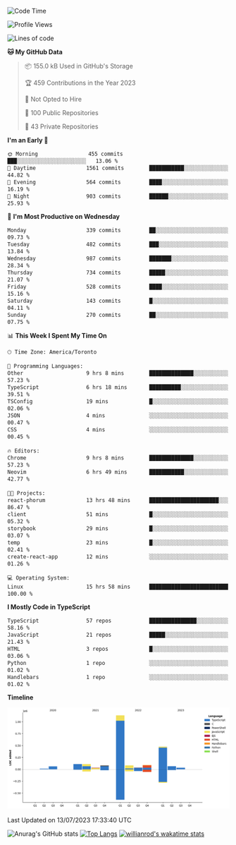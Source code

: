 <!--START_SECTION:waka-->
![Code Time](http://img.shields.io/badge/Code%20Time-397%20hrs%202%20mins-blue)

![Profile Views](http://img.shields.io/badge/Profile%20Views-0-blue)

![Lines of code](https://img.shields.io/badge/From%20Hello%20World%20I%27ve%20Written-2.3%20million%20lines%20of%20code-blue)

**🐱 My GitHub Data** 

> 📦 155.0 kB Used in GitHub's Storage 
 > 
> 🏆 459 Contributions in the Year 2023
 > 
> 🚫 Not Opted to Hire
 > 
> 📜 100 Public Repositories 
 > 
> 🔑 43 Private Repositories 
 > 
**I'm an Early 🐤** 

```text
🌞 Morning                455 commits         ███░░░░░░░░░░░░░░░░░░░░░░   13.06 % 
🌆 Daytime                1561 commits        ███████████░░░░░░░░░░░░░░   44.82 % 
🌃 Evening                564 commits         ████░░░░░░░░░░░░░░░░░░░░░   16.19 % 
🌙 Night                  903 commits         ██████░░░░░░░░░░░░░░░░░░░   25.93 % 
```
📅 **I'm Most Productive on Wednesday** 

```text
Monday                   339 commits         ██░░░░░░░░░░░░░░░░░░░░░░░   09.73 % 
Tuesday                  482 commits         ███░░░░░░░░░░░░░░░░░░░░░░   13.84 % 
Wednesday                987 commits         ███████░░░░░░░░░░░░░░░░░░   28.34 % 
Thursday                 734 commits         █████░░░░░░░░░░░░░░░░░░░░   21.07 % 
Friday                   528 commits         ████░░░░░░░░░░░░░░░░░░░░░   15.16 % 
Saturday                 143 commits         █░░░░░░░░░░░░░░░░░░░░░░░░   04.11 % 
Sunday                   270 commits         ██░░░░░░░░░░░░░░░░░░░░░░░   07.75 % 
```


📊 **This Week I Spent My Time On** 

```text
🕑︎ Time Zone: America/Toronto

💬 Programming Languages: 
Other                    9 hrs 8 mins        ██████████████░░░░░░░░░░░   57.23 % 
TypeScript               6 hrs 18 mins       ██████████░░░░░░░░░░░░░░░   39.51 % 
TSConfig                 19 mins             █░░░░░░░░░░░░░░░░░░░░░░░░   02.06 % 
JSON                     4 mins              ░░░░░░░░░░░░░░░░░░░░░░░░░   00.47 % 
CSS                      4 mins              ░░░░░░░░░░░░░░░░░░░░░░░░░   00.45 % 

🔥 Editors: 
Chrome                   9 hrs 8 mins        ██████████████░░░░░░░░░░░   57.23 % 
Neovim                   6 hrs 49 mins       ███████████░░░░░░░░░░░░░░   42.77 % 

🐱‍💻 Projects: 
react-phorum             13 hrs 48 mins      ██████████████████████░░░   86.47 % 
client                   51 mins             █░░░░░░░░░░░░░░░░░░░░░░░░   05.32 % 
storybook                29 mins             █░░░░░░░░░░░░░░░░░░░░░░░░   03.07 % 
temp                     23 mins             █░░░░░░░░░░░░░░░░░░░░░░░░   02.41 % 
create-react-app         12 mins             ░░░░░░░░░░░░░░░░░░░░░░░░░   01.26 % 

💻 Operating System: 
Linux                    15 hrs 58 mins      █████████████████████████   100.00 % 
```

**I Mostly Code in TypeScript** 

```text
TypeScript               57 repos            ███████████████░░░░░░░░░░   58.16 % 
JavaScript               21 repos            █████░░░░░░░░░░░░░░░░░░░░   21.43 % 
HTML                     3 repos             █░░░░░░░░░░░░░░░░░░░░░░░░   03.06 % 
Python                   1 repo              ░░░░░░░░░░░░░░░░░░░░░░░░░   01.02 % 
Handlebars               1 repo              ░░░░░░░░░░░░░░░░░░░░░░░░░   01.02 % 
```



**Timeline**

![Lines of Code chart](https://raw.githubusercontent.com/wise-introvert/wise-introvert/master/assets/bar_graph.png)


 Last Updated on 13/07/2023 17:33:40 UTC
<!--END_SECTION:waka-->

![Anurag's GitHub stats](https://github-readme-stats.vercel.app/api?username=wise-introvert&count_private=true&show_icons=true)
[![Top Langs](https://github-readme-stats.vercel.app/api/top-langs/?username=wise-introvert&langs_count=10)](https://github.com/anuraghazra/github-readme-stats)
[![willianrod's wakatime stats](https://github-readme-stats.vercel.app/api/wakatime?username=wiseintrovert)](https://github.com/anuraghazra/github-readme-stats)
